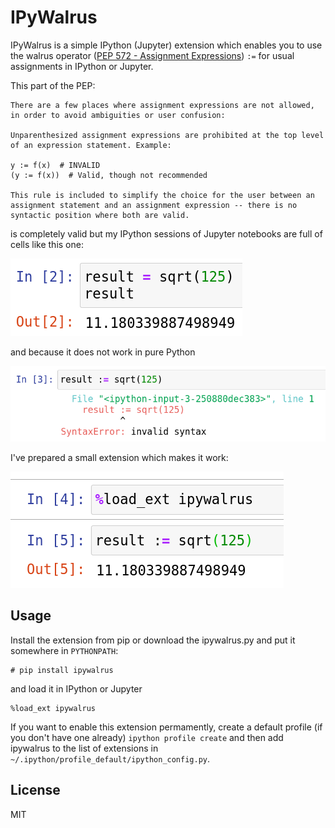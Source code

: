 # IPyWalrus

IPyWalrus is a simple IPython (Jupyter) extension which enables you to use the walrus
operator ([PEP 572 - Assignment Expressions](https://www.python.org/dev/peps/pep-0572/)) `:=`
for usual assignments in IPython or Jupyter.

This part of the PEP:

```
There are a few places where assignment expressions are not allowed, in order to avoid ambiguities or user confusion:

Unparenthesized assignment expressions are prohibited at the top level of an expression statement. Example:

y := f(x)  # INVALID
(y := f(x))  # Valid, though not recommended

This rule is included to simplify the choice for the user between an assignment statement and an assignment expression -- there is no syntactic position where both are valid.

```

is completely valid but my IPython sessions of Jupyter notebooks are full of cells like this one:

![standard](images/standard.png)

and because it does not work in pure Python

![error](images/error.png)

I've prepared a small extension which makes it work:

![ipywalrus](images/ipywalrus.png)

## Usage

Install the extension from pip or download the ipywalrus.py and put it somewhere in `PYTHONPATH`:

```
# pip install ipywalrus
```

and load it in IPython or Jupyter

```
%load_ext ipywalrus
```

If you want to enable this extension permamently, create a default profile (if you don't have one already) `ipython profile create` and then add ipywalrus to the list of extensions in `~/.ipython/profile_default/ipython_config.py`.

## License

MIT
